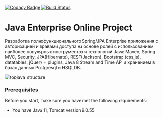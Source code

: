 [![Codacy Badge](https://app.codacy.com/project/badge/Grade/938b1c7cc8114e199bbc36f57e332f0b)](https://www.codacy.com/gh/Rost319/topjava/dashboard?utm_source=github.com&amp;utm_medium=referral&amp;utm_content=Rost319/topjava&amp;utm_campaign=Badge_Grade)
[![Build Status](https://api.travis-ci.com/JavaWebinar/topjava.svg?branch=master)](https://app.travis-ci.com/Rost319/topjava.svg?branch=master)

Java Enterprise Online Project 
===============================
Разработка полнофункционального Spring/JPA Enterprise приложения c авторизацией и правами доступа на основе ролей с использованием наиболее популярных инструментов и технологий Java: Maven, Spring MVC, Security, JPA(Hibernate), REST(Jackson), Bootstrap (css,js), datatables, jQuery + plugins, Java 8 Stream and Time API и хранением в базах данных Postgresql и HSQLDB.

![topjava_structure](https://user-images.githubusercontent.com/13649199/27433714-8294e6fe-575e-11e7-9c41-7f6e16c5ebe5.jpg)

### Prerequisites
Before you start, make sure you have met the following requirements:
- You have Java 11, Tomcat version 9.0.55
